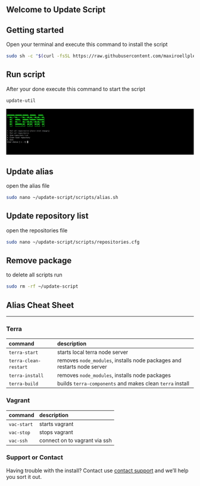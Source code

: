 ## Welcome to Update Script

## Getting started

Open your terminal and execute this command to install the script
``` bash
sudo sh -c "$(curl -fsSL https://raw.githubusercontent.com/maxiroellplenty/update-script/master/scripts/install.sh)"
```
## Run script
After your done execute this command to start the script

``` bash
update-util
```

![Preview](/assets/images/preview.png)

## Update alias
open the alias file
``` bash
sudo nano ~/update-script/scripts/alias.sh
```
## Update repository list
open the repositories file
``` bash
sudo nano ~/update-script/scripts/repositories.cfg
```
## Remove package
to delete all scripts run 
``` bash 
sudo rm -rf ~/update-script
```
## Alias Cheat Sheet
***

### Terra

| command                | description                                                              |
|:-----------------------|:-------------------------------------------------------------------------|
| `terra-start`          | starts local terra node server                                           |
| `terra-clean-restart`  | removes `node_modules`, installs node packages and restarts node server  |
| `terra-install`        | removes `node_modules`, installs node packages                           |
| `terra-build`          | builds `terra-components` and makes clean `terra` install                |


### Vagrant

| command                | description                                                              |
|:-----------------------|:-------------------------------------------------------------------------|
| `vac-start`            | starts vagrant                                                           |
| `vac-stop`             | stops vagrant                                                            |
| `vac-ssh`              | connect on to vagrant via ssh                                            |
                                     

### Support or Contact

Having trouble with the install? Contact use [contact support](https://github.com/contact) and we’ll help you sort it out.
